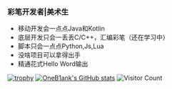 ### 彩笔开发者|美术生

- 移动开发会一点点Java和Kotlin
- 底层开发只会一丢丢C/C++，汇编彩笔（还在学习中）
- 脚本只会一点点Python,Js,Lua
- 没啥项目可以拿得出手
- 精通花式Hello Word输出

[![trophy](https://github-profile-trophy.vercel.app/?username=sun0225SUN)](https://github.com/ryo-ma/github-profile-trophy)
[![OneB1ank's GitHub stats](https://github-readme-stats.vercel.app/api?username=OneB1ank&show_icons=true&theme=radical)](https://github.com/anuraghazra/github-readme-stats)
![Visitor Count](https://profile-counter.glitch.me/OneB1ank/count.svg)

